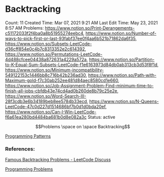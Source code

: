 # Backtracking

Count: 11
Created Time: Mar 07, 2021 9:21 AM
Last Edit Time: May 23, 2021 8:57 AM
Problems: https://www.notion.so/Print-Derangements-c51172033f2f4ba0a8b51955274eebc4, https://www.notion.so/Number-of-ways-to-pick-first-or-last-93fabf37ee0f4aa6b521b71862da6f35, https://www.notion.so/Subsets-LeetCode-d36cff854e0c4b7c8313352e2c614392, https://www.notion.so/Permutations-LeetCode-4d488cfcee04438a872631a4229a572a, https://www.notion.so/Partition-to-K-Equal-Sum-Subsets-LeetCode-f1e6163973d84db0ab313cb3d53f8f1d, https://www.notion.so/Minimum-incompatibility-549122153c1446bb8c716b42b236ad30, https://www.notion.so/Path-with-Maximum-gold-f7c30ab252ee481d84aec8580cd1e660, https://www.notion.so/Job-Assignment-Problem-Find-minimum-time-to-finish-all-jobs-cbfdb43e74cd4ad0b260de8b79c25e2e, https://www.notion.so/Word-Search-III-28f3cdb3e6b34189beb8ee5784b33ecd, https://www.notion.so/N-Queens-LeetCode-47c0d227d1514686bf7b0d1d0bda20ef, https://www.notion.so/Can-I-Win-LeetCode-f6a61ea280bd4484ba681b0d8e082a3c
Status: active

$$Problems \space on \space Backtracking$$

[Programming Patterns](Backtracking%2090d58a7ffa85438e86ce346981bf35b5/Programming%20Patterns%20d31b214f0edb4137b9a1be5768de6000.csv)

### References:

[Famous Backtracking Problems - LeetCode Discuss](Backtracking%2090d58a7ffa85438e86ce346981bf35b5/Famous%20Backtracking%20Problems%20-%20LeetCode%20Discuss%206b4a6cc8716a405b86d8b815afe06132.md)

[Programming Problems](Backtracking%2090d58a7ffa85438e86ce346981bf35b5/Programming%20Problems%20cbf769a05f3544bba9feb8a1153db986.csv)